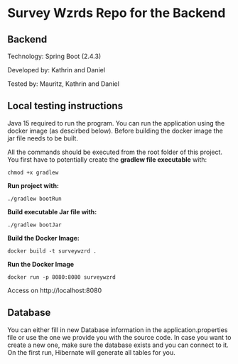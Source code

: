 # Survey Wzrds Repo for the Backend

## Backend

Technology: Spring Boot (2.4.3)

Developed by: Kathrin and Daniel

Tested by: Mauritz, Kathrin and Daniel

## Local testing instructions
Java 15 required to run the program.
You can run the application using the docker image (as descirbed below). Before building the docker image
the jar file needs to be built.

All the commands should be executed from the root folder of this project.
You first have to potentially create the **gradlew file executable** with:
```
chmod +x gradlew
```
**Run project with:**
````
./gradlew bootRun
````

**Build executable Jar file with:**
```
./gradlew bootJar
```

**Build the Docker Image:**

```
docker build -t surveywzrd .
```

**Run the Docker Image**
```
docker run -p 8080:8080 surveywzrd
```

Access on http://localhost:8080
## Database
You can either fill in new Database information in the application.properties file or use the one we provide you with the source code.
In case you want to create a new one, make sure the database exists and you can connect to it. On the first run, Hibernate will generate all tables for you.
